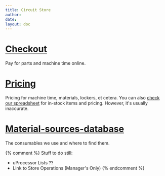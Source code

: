 ```yaml
---
title: Circuit Store
author:
date:
layout: doc
---
```


# [Checkout](Checkout)
Pay for parts and machine time online.

# [Pricing](pricing)
Pricing for machine time, materials, lockers, et cetera.
You can also [check our spreadsheet][sheet] for in-stock items and pricing. 
However, it's usually inaccurate. 

# [Material-sources-database](Material-sources-database)
The consumables we use and where to find them.

{% comment %}
Stuff to do still:
* uProcessor Lists ??
* Link to Store Operations (Manager's Only)
{% endcomment %}


[sheet]: https://docs.google.com/spreadsheets/d/1T6L1wMZB_uBk6gHJLCA_7ZLlcPsRINpWQgxlCC_Aa9U/pubhtml?
